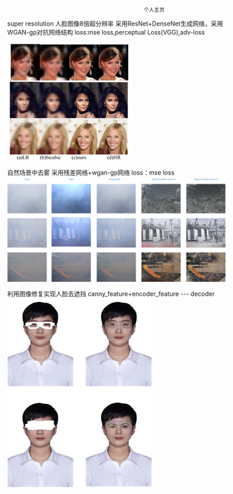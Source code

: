                                                 
                                                
                                                
                                                
                                                
                                                个人主页


super resolution
人脸图像8倍超分辨率
采用ResNet+DenseNet生成网络，采用WGAN-gp对抗网络结构
loss:mse loss,perceptual Loss(VGG),adv-loss

![face_8ffx](https://github.com/high426/high426.github.io/blob/master/face_8x.png)

自然场景中去雾
采用残差网络+wgan-gp网络
loss：mse loss
![dehazy](https://github.com/high426/high426.github.io/blob/master/dehazy.png)

利用图像修复实现人脸去遮挡
canny_feature+encoder_feature --- decoder
![inpainting](https://github.com/high426/high426.github.io/blob/master/inpainting.jpg)
